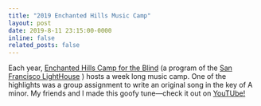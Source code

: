```yaml
---
title: "2019 Enchanted Hills Music Camp"
layout: post
date: 2019-8-11 23:15:00-0000
inline: false
related_posts: false
---
```


Each year, [Enchanted Hills Camp for the Blind](https://lighthouse-sf.org/program/enchanted-hills-camp/) (a program of the [San Francisco LightHouse](https://lighthouse-sf.org) ) hosts a week long music camp. One of the highlights was a group assignment to write an original song in the key of A minor. My friends and I made this goofy tune—check it out on [YouTUbe!](https://www.youtube.com/watch?v=TjlUYv-ofoA)